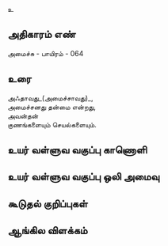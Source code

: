 உ


## அதிகாரம் எண்

அமைச்சு - பாயிரம் - 064
## உரை

அஃதாவது_(அமைச்சாவது)_,  
அமைச்சனது தன்மை என்றது,  
அவன்தன்  
    குணங்களையும் 
    செயல்களையும்.



## உயர் வள்ளுவ வகுப்பு காணொளி


## உயர் வள்ளுவ வகுப்பு ஒலி அமைவு 


## கூடுதல் குறிப்புகள்


## ஆங்கில விளக்கம்


